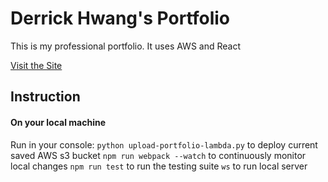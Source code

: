 # Derrick Hwang's Portfolio
This is my professional portfolio. It uses AWS and React

[Visit the Site](https://portfolio.derrickhwang.com/)

## Instruction

#### On your local machine
Run in your console:
`python upload-portfolio-lambda.py` to deploy current saved AWS s3 bucket
`npm run webpack --watch` to continuously monitor local changes
`npm run test` to run the testing suite
`ws` to run local server
